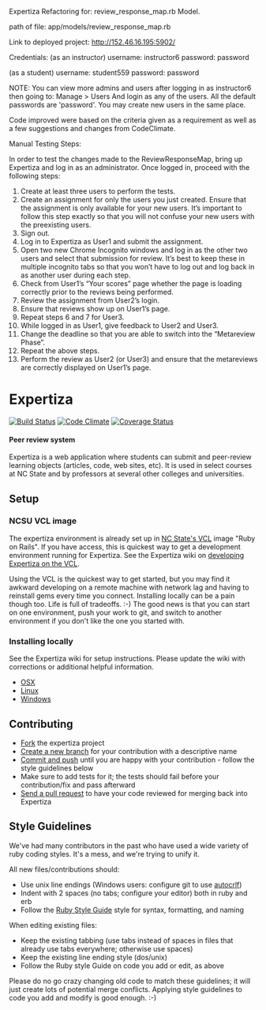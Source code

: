 Expertiza Refactoring for: review_response_map.rb Model.

path of file: app/models/review_response_map.rb 

Link to deployed project: http://152.46.16.195:5902/

Credentials:
(as an instructor)
username: instructor6
password: password

(as a student)
username: student559
password: password

NOTE: You can view more admins and users after logging in as instructor6 then going to: Manage > Users
And login as any of the users. All the default passwords are 'password'. You may create new users in the same place.


Code improved were based on the criteria given as a requirement as well as a few suggestions and changes from CodeClimate.

Manual Testing Steps:

In order to test the changes made to the ReviewResponseMap, bring up Expertiza and log in as an administrator.  Once logged in, proceed with the following steps:

1.	Create at least three users to perform the tests.
2.	Create an assignment for only the users you just created.  Ensure that the assignment is only available for your new users.  It’s important to follow this step exactly so that you will not confuse your new users with the preexisting users.
3.	Sign out.
4.	Log in to Expertiza as User1 and submit the assignment.
5.	Open two new Chrome Incognito windows and log in as the other two users and select that submission for review.  It’s best to keep these in multiple incognito tabs so that you won’t have to log out and log back in as another user during each step.
6.	Check from User1’s “Your scores” page whether the page is loading correctly prior to the reviews being performed.
7.	Review the assignment from User2’s login.
8.	Ensure that reviews show up on User1’s page.
9.	Repeat steps 6 and 7 for User3.
10.	While logged in as User1, give feedback to User2 and User3.
11.	Change the deadline so that you are able to switch into the “Metareview Phase”.
12.	Repeat the above steps.
13.	Perform the review as User2 (or User3) and ensure that the metareviews are correctly displayed on User1’s page.


Expertiza
=========





[![Build Status](https://travis-ci.org/expertiza/expertiza.png?branch=master)](https://travis-ci.org/expertiza/expertiza)
[![Code Climate](https://codeclimate.com/github/expertiza/expertiza.png)](https://codeclimate.com/github/expertiza/expertiza)
[![Coverage Status](https://coveralls.io/repos/expertiza/expertiza/badge.png?branch=master)](https://coveralls.io/r/expertiza/expertiza?branch=rails4)
#### Peer review system

Expertiza is a web application where students can submit and peer-review learning objects (articles, code, web sites, etc). It is used in select courses at NC State and by professors at several other colleges and universities.

Setup
-----

### NCSU VCL image

The expertiza environment is already set up in [NC State's VCL](https://vcl.ncsu.edu) image "Ruby on Rails".
If you have access, this is quickest way to get a development environment running for Expertiza.
See the Expertiza wiki on [developing Expertiza on the VCL](http://wikis.lib.ncsu.edu/index.php/Developing_Expertiza_on_the_VCL).

Using the VCL is the quickest way to get started, but you may find it awkward developing on a remote machine
with network lag and having to reinstall gems every time you connect. Installing locally can be a pain though too.
Life is full of tradeoffs. :-) The good news is that you can start on one environment, push your work to git,
and switch to another environment if you don't like the one you started with.

### Installing locally

See the Expertiza wiki for setup instructions. Please update the wiki with corrections or additional helpful information.

 * [OSX](http://wikis.lib.ncsu.edu/index.php/Creating_a_Mac_OS_X_Development_Environment_for_the_Expertiza_Application)
 * [Linux](http://wikis.lib.ncsu.edu/index.php/Creating_a_Linux_Development_Environment_for_the_Expertiza_Application)
 * [Windows](http://wikis.lib.ncsu.edu/index.php/Creating_a_Windows_Development_Environment_for_the_Expertiza_Application)

Contributing
------------

 * [Fork](http://help.github.com/fork-a-repo/) the expertiza project
 * [Create a new branch](http://progit.org/book) for your contribution with a descriptive name
 * [Commit and push](http://progit.org/book) until you are happy with your contribution - follow the style guidelines below
 * Make sure to add tests for it; the tests should fail before your contribution/fix and pass afterward
 * [Send a pull request](http://help.github.com/send-pull-requests) to have your code reviewed for merging back into Expertiza

Style Guidelines
----------------

We've had many contributors in the past who have used a wide variety of ruby coding styles. It's a mess, and we're trying to unify it.

All new files/contributions should:

 * Use unix line endings (Windows users: configure git to use [autocrlf](http://help.github.com/line-endings))
 * Indent with 2 spaces (no tabs; configure your editor) both in ruby and erb
 * Follow the [Ruby Style Guide](https://github.com/bbatsov/ruby-style-guide) style for syntax, formatting, and naming

When editing existing files:

 * Keep the existing tabbing (use tabs instead of spaces in files that already use tabs everywhere; otherwise use spaces)
 * Keep the existing line ending style (dos/unix)
 * Follow the Ruby style Guide on code you add or edit, as above

Please do no go crazy changing old code to match these guidelines; it will just create lots of potential merge conflicts.
Applying style guidelines to code you add and modify is good enough. :-)
